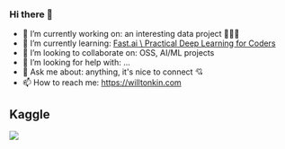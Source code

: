### Hi there 👋

<!--
**willtonkin/willtonkin** is a ✨ _special_ ✨ repository because its `README.md` (this file) appears on your GitHub profile.
-->

- 🔭 I’m currently working on: an interesting data project 🤫👨‍💻
- 🌱 I’m currently learning: [Fast.ai \ Practical Deep Learning for Coders](https://course.fast.ai/)
- 👯 I’m looking to collaborate on: OSS, AI/ML projects
- 🤔 I’m looking for help with: ...
- 💬 Ask me about: anything, it's nice to connect 💘
- 📫 How to reach me: https://willtonkin.com


## Kaggle

![](https://kaggle-card.chienhsiang-hung.eu.org/api/svg?willtonkin)
<!-- care of https://github.com/chienhsiang-hung/kaggle-profile-summary-card -->
